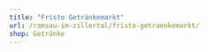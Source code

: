 ```yaml
---
title: "Fristo Getränkemarkt"
url: /ramsau-im-zillertal/fristo-getraenkemarkt/
shop: Getränke
---
```

